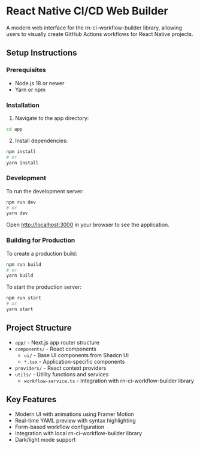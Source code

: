 # React Native CI/CD Web Builder

A modern web interface for the rn-ci-workflow-builder library, allowing users to visually create GitHub Actions workflows for React Native projects.

## Setup Instructions

### Prerequisites

- Node.js 18 or newer
- Yarn or npm

### Installation

1. Navigate to the app directory:

```bash
cd app
```

2. Install dependencies:

```bash
npm install
# or
yarn install
```

### Development

To run the development server:

```bash
npm run dev
# or
yarn dev
```

Open [http://localhost:3000](http://localhost:3000) in your browser to see the application.

### Building for Production

To create a production build:

```bash
npm run build
# or
yarn build
```

To start the production server:

```bash
npm run start
# or
yarn start
```

## Project Structure

- `app/` - Next.js app router structure
- `components/` - React components
  - `ui/` - Base UI components from Shadcn UI
  - `*.tsx` - Application-specific components
- `providers/` - React context providers
- `utils/` - Utility functions and services
  - `workflow-service.ts` - Integration with rn-ci-workflow-builder library

## Key Features

- Modern UI with animations using Framer Motion
- Real-time YAML preview with syntax highlighting
- Form-based workflow configuration
- Integration with local rn-ci-workflow-builder library
- Dark/light mode support
